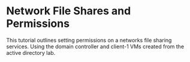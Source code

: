 <h1>Network File Shares and Permissions</h1>
This tutorial outlines setting permissions on a networks file sharing services. Using the domain controller and client-1 VMs created from the active directory lab. 
